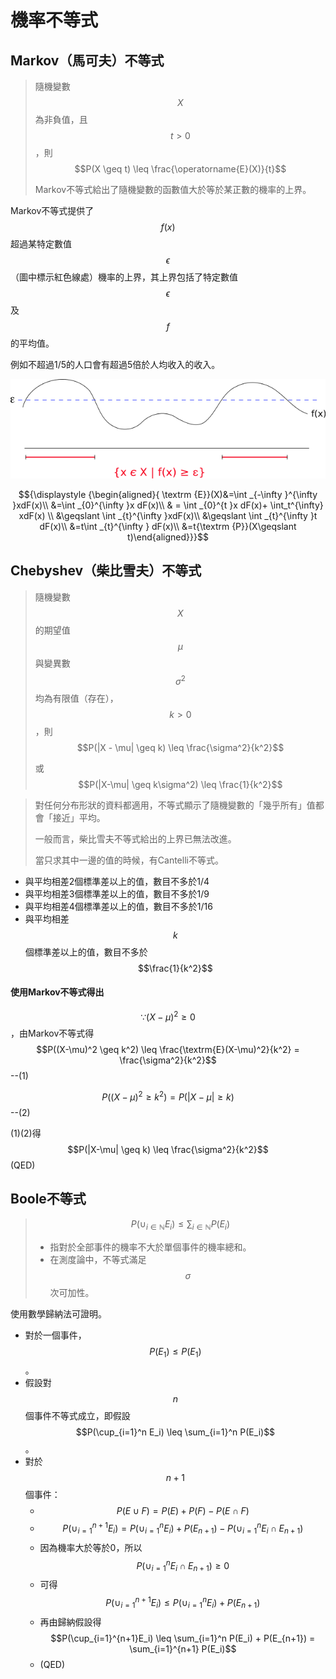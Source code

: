 # 機率不等式

## Markov（馬可夫）不等式

> 隨機變數$$X$$為非負值，且$$t>0$$，則 $$P(X \geq t) \leq \frac{\operatorname{E}(X)}{t}$$
>
> Markov不等式給出了隨機變數的函數值大於等於某正數的機率的上界。

Markov不等式提供了$$f(x)$$超過某特定數值$$\epsilon$$ （圖中標示紅色線處）機率的上界，其上界包括了特定數值$$\epsilon$$ 及$$f$$的平均值。

例如不超過1/5的人口會有超過5倍於人均收入的收入。

![Markov&#x4E0D;&#x7B49;&#x5F0F;&#x7684;&#x610F;&#x7FA9;](../.gitbook/assets/markov_inequality.svg.png)

$${\displaystyle {\begin{aligned}{ \textrm {E}}(X)&=\int _{-\infty }^{\infty }xdF(x)\\ &=\int _{0}^{\infty }x dF(x)\\ & = \int _{0}^{t }x dF(x)+ \int_t^{\infty} xdF(x) \\ &\geqslant \int _{t}^{\infty }xdF(x)\\  &\geqslant \int _{t}^{\infty }t dF(x)\\  &=t\int _{t}^{\infty } dF(x)\\ &=t{\textrm {P}}(X\geqslant t)\end{aligned}}}$$

## Chebyshev（柴比雪夫）不等式

> 隨機變數$$X$$的期望值$$\mu$$與變異數$$\sigma^2$$均為有限值（存在），$$k>0$$，則 $$P(|X - \mu| \geq k) \leq \frac{\sigma^2}{k^2}$$
>
> 或$$P(|X-\mu| \geq k\sigma^2) \leq \frac{1}{k^2}$$

> 對任何分布形狀的資料都適用，不等式顯示了隨機變數的「幾乎所有」值都會「接近」平均。
>
> 一般而言，柴比雪夫不等式給出的上界已無法改進。
>
> 當只求其中一邊的值的時候，有Cantelli不等式。

* 與平均相差2個標準差以上的值，數目不多於1/4
* 與平均相差3個標準差以上的值，數目不多於1/9
* 與平均相差4個標準差以上的值，數目不多於1/16
* 與平均相差$$k$$個標準差以上的值，數目不多於$$\frac{1}{k^2}$$

#### 使用Markov不等式得出

$$\because (X - \mu)^2 \geq 0$$，由Markov不等式得 $$P((X-\mu)^2 \geq k^2) \leq \frac{\textrm{E}(X-\mu)^2}{k^2} = \frac{\sigma^2}{k^2}$$--\(1\)

$$P((X-\mu)^2 \geq k^2) = P(|X-\mu| \geq k)$$--\(2\)

\(1\)\(2\)得 $$P(|X-\mu| \geq k) \leq \frac{\sigma^2}{k^2}$$\(QED\)

## Boole不等式

> $$P(\cup_{ i \in \mathbb{N}} E_i) \leq  \sum_{i \in \mathbb{N}} P(E_i)$$
>
> * 指對於全部事件的機率不大於單個事件的機率總和。
> * 在測度論中，不等式滿足$$\sigma$$次可加性。

使用數學歸納法可證明。

* 對於一個事件，$$P(E_1) \leq P(E_1)$$。
* 假設對$$n$$個事件不等式成立，即假設 $$P(\cup_{i=1}^n E_i) \leq \sum_{i=1}^n P(E_i)$$。
* 對於$$n+1$$個事件：
  * $$P(E \cup F) = P(E) + P(F) - P(E \cap F)$$
  * $$P(\cup_{i=1}^{n+1}E_i) = P(\cup_{i=1}^{n}E_i) + P(E_{n+1}) - P(\cup_{i=1}^{n}E_i \cap E_{n+1})$$
  * 因為機率大於等於0，所以 $$P(\cup_{i=1}^{n}E_i \cap E_{n+1}) \geq 0$$
  * 可得$$P(\cup_{i=1}^{n+1}E_i) \leq P(\cup_{i=1}^{n}E_i) + P(E_{n+1})$$
  * 再由歸納假設得 $$P(\cup_{i=1}^{n+1}E_i) \leq  \sum_{i=1}^n P(E_i) + P(E_{n+1}) =  \sum_{i=1}^{n+1} P(E_i)$$
  * \(QED\)



